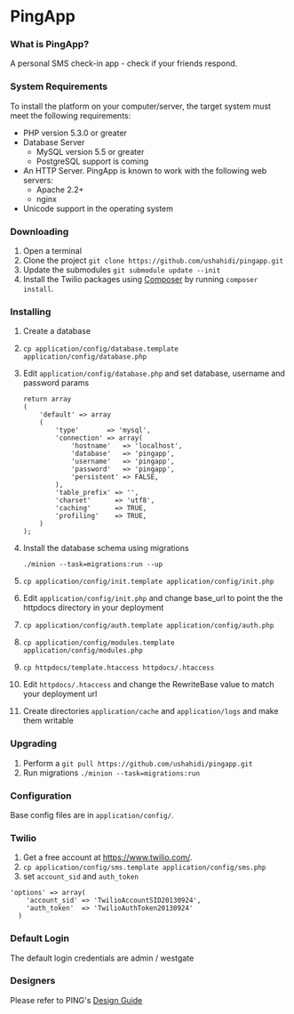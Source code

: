 PingApp
============

### What is PingApp?

A personal SMS check-in app - check if your friends respond.

### System Requirements

To install the platform on your computer/server, the target system must meet the following requirements:

* PHP version 5.3.0 or greater
* Database Server
    - MySQL version 5.5 or greater
    - PostgreSQL support is coming
* An HTTP Server. PingApp is known to work with the following web servers:
    - Apache 2.2+
    - nginx
* Unicode support in the operating system

### Downloading

1. Open a terminal
2. Clone the project ```git clone https://github.com/ushahidi/pingapp.git```
3. Update the submodules ```git submodule update --init```
4. Install the Twilio packages using [Composer](http://getcomposer.org) by running ```composer install```.


### Installing

1. Create a database
2. ```cp application/config/database.template application/config/database.php```


3. Edit ```application/config/database.php``` and set database, username and password params

	```
	return array
	(
		'default' => array
		(
			'type'       => 'mysql',
			'connection' => array(
				'hostname'   => 'localhost',
				'database'   => 'pingapp',
				'username'   => 'pingapp',
				'password'   => 'pingapp',
				'persistent' => FALSE,
			),
			'table_prefix' => '',
			'charset'      => 'utf8',
			'caching'      => TRUE,
			'profiling'    => TRUE,
		)
	);
	```

4. Install the database schema using migrations

	```./minion --task=migrations:run --up```

5. ```cp application/config/init.template application/config/init.php```
6. Edit ```application/config/init.php``` and change base_url to point the the httpdocs directory in your deployment
7. ```cp application/config/auth.template application/config/auth.php```
8. ```cp application/config/modules.template application/config/modules.php```
9. ```cp httpdocs/template.htaccess httpdocs/.htaccess```
10. Edit ```httpdocs/.htaccess``` and change the RewriteBase value to match your deployment url
11. Create directories ```application/cache``` and ```application/logs``` and make them writable

### Upgrading

1. Perform a ```git pull https://github.com/ushahidi/pingapp.git```
2. Run migrations ```./minion --task=migrations:run```

### Configuration

Base config files are in ```application/config/```.

### Twilio

1. Get a free account at https://www.twilio.com/.
2. ```cp application/config/sms.template application/config/sms.php```
3. set `account_sid` and `auth_token`

  ```
  'options' => array(
      'account_sid' => 'TwilioAccountSID20130924',
      'auth_token'  => 'TwilioAuthToken20130924'
    )
  ```


### Default Login

The default login credentials are admin / westgate


### Designers

Please refer to PING's [Design Guide](https://github.com/ushahidi/pingapp/blob/master/README-DESIGN-GUIDE.md)
